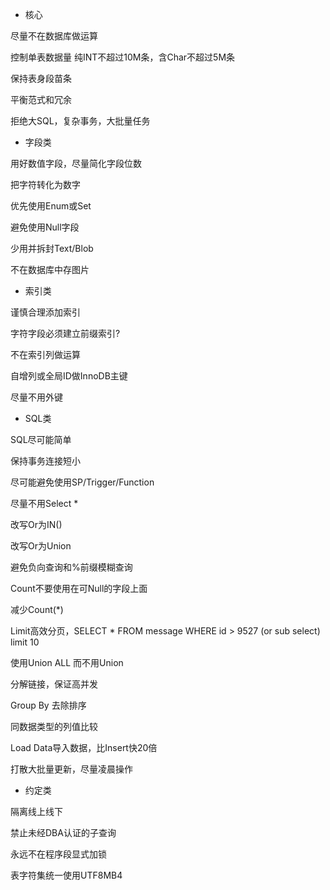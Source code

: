 
- 核心


尽量不在数据库做运算

控制单表数据量 纯INT不超过10M条，含Char不超过5M条

保持表身段苗条

平衡范式和冗余

拒绝大SQL，复杂事务，大批量任务

- 字段类

用好数值字段，尽量简化字段位数

把字符转化为数字

优先使用Enum或Set

避免使用Null字段

少用并拆封Text/Blob

不在数据库中存图片

- 索引类

谨慎合理添加索引

字符字段必须建立前缀索引?

不在索引列做运算

自增列或全局ID做InnoDB主键

尽量不用外键

- SQL类

SQL尽可能简单

保持事务连接短小

尽可能避免使用SP/Trigger/Function

尽量不用Select *

改写Or为IN()

改写Or为Union

避免负向查询和%前缀模糊查询

Count不要使用在可Null的字段上面

减少Count(*)

Limit高效分页，SELECT * FROM message WHERE id > 9527 (or sub select) limit 10

使用Union ALL 而不用Union

分解链接，保证高并发

Group By 去除排序

同数据类型的列值比较

Load Data导入数据，比Insert快20倍

打散大批量更新，尽量凌晨操作

- 约定类

隔离线上线下

禁止未经DBA认证的子查询

永远不在程序段显式加锁

表字符集统一使用UTF8MB4
